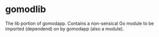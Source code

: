 # gomodlib

The lib portion of gomodapp. Contains a non-sensical Go module to be imported (dependend) on by gomodapp (also a module). 
